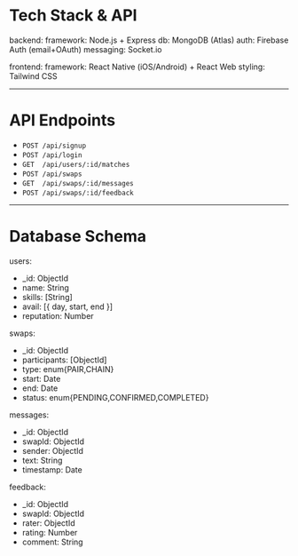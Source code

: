 # Tech Stack & API

backend:
  framework: Node.js + Express
  db: MongoDB (Atlas)
  auth: Firebase Auth (email+OAuth)
  messaging: Socket.io

frontend:
  framework: React Native (iOS/Android) + React Web
  styling: Tailwind CSS

---

# API Endpoints

- `POST /api/signup`
- `POST /api/login`
- `GET  /api/users/:id/matches`
- `POST /api/swaps`
- `GET  /api/swaps/:id/messages`
- `POST /api/swaps/:id/feedback`

---

# Database Schema

users:
  - _id: ObjectId
  - name: String
  - skills: [String]
  - avail: [{ day, start, end }]
  - reputation: Number

swaps:
  - _id: ObjectId
  - participants: [ObjectId]
  - type: enum{PAIR,CHAIN}
  - start: Date
  - end: Date
  - status: enum{PENDING,CONFIRMED,COMPLETED}

messages:
  - _id: ObjectId
  - swapId: ObjectId
  - sender: ObjectId
  - text: String
  - timestamp: Date

feedback:
  - _id: ObjectId
  - swapId: ObjectId
  - rater: ObjectId
  - rating: Number
  - comment: String
